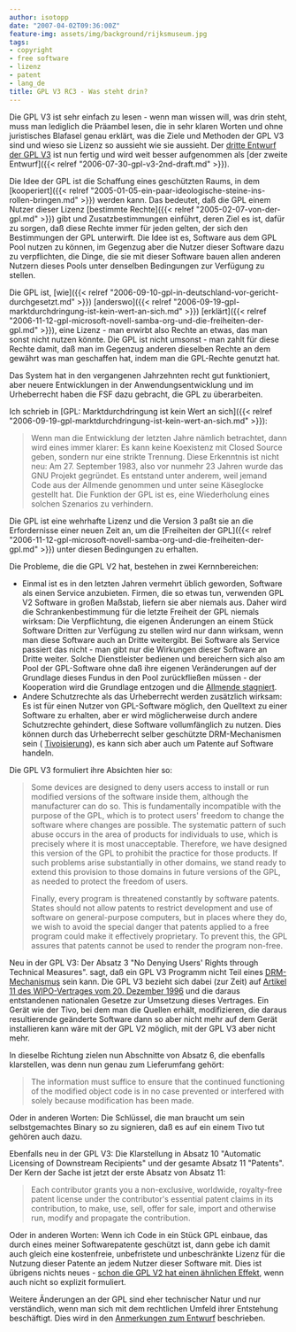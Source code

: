 ```yaml
---
author: isotopp
date: "2007-04-02T09:36:00Z"
feature-img: assets/img/background/rijksmuseum.jpg
tags:
- copyright
- free software
- lizenz
- patent
- lang_de
title: GPL V3 RC3 - Was steht drin?
---
```


Die GPL V3 ist sehr einfach zu lesen - wenn man wissen will, was drin steht, muss man lediglich die Präambel lesen, die in sehr klaren Worten und ohne juristisches Blafasel genau erklärt, was die Ziele und Methoden der GPL V3 sind und wieso sie Lizenz so aussieht wie sie aussieht. 
Der 
[dritte Entwurf der GPL V3](http://gplv3.fsf.org/gpl-draft-2007-03-28.html) ist nun fertig und wird weit besser aufgenommen als 
[der zweite Entwurf]({{< relref "2006-07-30-gpl-v3-2nd-draft.md" >}}).

Die Idee der GPL ist die Schaffung eines geschützten Raums, in dem 
[kooperiert]({{< relref "2005-01-05-ein-paar-ideologische-steine-ins-rollen-bringen.md" >}})
werden kann.
Das bedeutet, daß die GPL einem Nutzer dieser Lizenz 
[bestimmte Rechte]({{< relref "2005-02-07-von-der-gpl.md" >}}) gibt und Zusatzbestimmungen einführt, deren Ziel es ist, dafür zu sorgen, daß diese Rechte immer für jeden gelten, der sich den Bestimmungen der GPL unterwirft.
Die Idee ist es, Software aus dem GPL Pool nutzen zu können, im Gegenzug aber die Nutzer dieser Software dazu zu verpflichten, die Dinge, die sie mit dieser Software bauen allen anderen Nutzern dieses Pools unter denselben Bedingungen zur Verfügung zu stellen.

Die GPL ist, 
[wie]({{< relref "2006-09-10-gpl-in-deutschland-vor-gericht-durchgesetzt.md" >}}) 
[anderswo]({{< relref "2006-09-19-gpl-marktdurchdringung-ist-kein-wert-an-sich.md" >}}) 
[erklärt]({{< relref "2006-11-12-gpl-microsoft-novell-samba-org-und-die-freiheiten-der-gpl.md" >}}), eine Lizenz - man erwirbt also Rechte an etwas, das man sonst nicht nutzen könnte. 
Die GPL ist nicht umsonst - man zahlt für diese Rechte damit, daß man im Gegenzug anderen dieselben Rechte an dem gewährt was man geschaffen hat, indem man die GPL-Rechte genutzt hat. 

Das System hat in den vergangenen Jahrzehnten recht gut funktioniert, aber neuere Entwicklungen in der Anwendungsentwicklung und im Urheberrecht haben die FSF dazu gebracht, die GPL zu überarbeiten.

Ich schrieb in 
[GPL: Marktdurchdringung ist kein Wert an sich]({{< relref "2006-09-19-gpl-marktdurchdringung-ist-kein-wert-an-sich.md" >}}):

> Wenn man die Entwicklung der letzten Jahre nämlich betrachtet, dann wird eines immer klarer: 
> Es kann keine Koexistenz mit Closed Source geben, sondern nur eine strikte Trennung. 
> Diese Erkenntnis ist nicht neu: 
> Am 27. September 1983, also vor nunmehr 23 Jahren wurde das GNU Projekt gegründet. 
> Es entstand unter anderem, weil jemand Code aus der Allmende genommen und unter seine Käseglocke gestellt hat. 
> Die Funktion der GPL ist es, eine Wiederholung eines solchen Szenarios zu verhindern.

Die GPL ist eine wehrhafte Lizenz und die Version 3 paßt sie an die Erfordernisse einer neuen Zeit an, um die 
[Freiheiten der GPL]({{< relref "2006-11-12-gpl-microsoft-novell-samba-org-und-die-freiheiten-der-gpl.md" >}}) unter diesen Bedingungen zu erhalten.

Die Probleme, die die GPL V2 hat, bestehen in zwei Kernnbereichen: 
- Einmal ist es in den letzten Jahren vermehrt üblich geworden, Software als einen Service anzubieten.
 Firmen, die so etwas tun, verwenden GPL V2 Software in großen Maßstab, liefern sie aber niemals aus. 
 Daher wird die Schrankenbestimmung für die letzte Freiheit der GPL niemals wirksam: 
 Die Verpflichtung, die eigenen Änderungen an einem Stück Software Dritten zur Verfügung zu stellen wird nur dann wirksam, wenn man diese Software auch an Dritte weitergibt.
 Bei Software als Service passiert das nicht - man gibt nur die Wirkungen dieser Software an Dritte weiter.
 Solche Dienstleister bedienen und bereichern sich also am Pool der GPL-Software ohne daß ihre eigenen Veränderungen auf der Grundlage dieses Fundus in den Pool zurückfließen müssen - der Kooperation wird die Grundlage entzogen und die 
[Allmende stagniert](http://en.wikipedia.org/wiki/Tragedy_of_the_commons).
- Andere Schutzrechte als das Urheberrecht werden zusätzlich wirksam: 
 Es ist für einen Nutzer von GPL-Software möglich, den Quelltext zu einer Software zu erhalten, aber er wird möglicherweise durch andere Schutzrechte gehindert, diese Software vollumfänglich zu nutzen. 
 Dies können durch das Urheberrecht selber geschützte DRM-Mechanismen sein (
[Tivoisierung](http://www.heise.de/open/artikel/87628)), es kann sich aber auch um Patente auf Software handeln.

Die GPL V3 formuliert ihre Absichten hier so: 
> Some devices are designed to deny users access to install or run modified versions of the software inside them, although the manufacturer can do so.
> This is fundamentally incompatible with the purpose of the GPL, which is to protect users' freedom to change the software where changes are possible.
> The systematic pattern of such abuse occurs in the area of products for individuals to use, which is precisely where it is most unacceptable.
> Therefore, we have designed this version of the GPL to prohibit the practice for those products. 
> If such problems arise substantially in other domains, we stand ready to extend this provision to those domains in future versions of the GPL, as needed to protect the freedom of users.
> 
> Finally, every program is threatened constantly by software patents. 
> States should not allow patents to restrict development and use of software on general-purpose computers, but in places where they do, we wish to avoid the special danger that patents applied to a free program could make it effectively proprietary.
> To prevent this, the GPL assures that patents cannot be used to render the program non-free.

Neu in der GPL V3: Der Absatz 3 "No Denying Users' Rights through Technical Measures". sagt, daß ein GPL V3 Programm nicht Teil eines 
[DRM-Mechanismus](http://de.wikipedia.org/wiki/Digitale_Rechteverwaltung) 
sein kann. Die GPL V3 bezieht sich dabei (zur Zeit) auf 
[Artikel 11 des WIPO-Vertrages vom 20. Dezember 1996](http://www.wipo.int/treaties/en/ip/wct/trtdocs_wo033.html#P87_12240)
und die daraus entstandenen nationalen Gesetze zur Umsetzung dieses Vertrages. 
Ein Gerät wie der Tivo, bei dem man die Quellen erhält, modifizieren, die daraus resultierende geänderte Software dann so aber nicht mehr auf dem Gerät installieren kann wäre mit der GPL V2 möglich, mit der GPL V3 aber nicht mehr.

In dieselbe Richtung zielen nun Abschnitte von Absatz 6, die ebenfalls klarstellen, was denn nun genau zum Lieferumfang gehört: 
>  The information must suffice to ensure that the continued functioning of the modified object code is in no case prevented or interfered with solely because modification has been made.

Oder in anderen Worten: Die Schlüssel, die man braucht um sein selbstgemachtes Binary so zu signieren, daß es auf ein einem Tivo tut gehören auch dazu.

Ebenfalls neu in der GPL V3:
Die Klarstellung in Absatz 10 "Automatic Licensing of Downstream Recipients" und der gesamte Absatz 11 "Patents".
Der Kern der Sache ist jetzt der erste Absatz von Absatz 11: 
> Each contributor grants you a non-exclusive, worldwide, royalty-free patent license under the contributor's essential patent claims in its contribution, to make, use, sell, offer for sale, import and otherwise run, modify and propagate the contribution.

Oder in anderen Worten: Wenn ich Code in ein Stück GPL einbaue, das durch eines meiner Softwarepatente geschützt ist, dann gebe ich damit auch gleich eine kostenfreie, unbefristete und unbeschränkte Lizenz für die Nutzung dieser Patente an jedem Nutzer dieser Software mit. 
Dies ist übrigens nichts neues - 
[schon die GPL V2 hat einen ähnlichen Effekt](http://www.groklaw.net/article.php?story=20070328071651351),
wenn auch nicht so explizit formuliert.

Weitere Änderungen an der GPL sind eher technischer Natur und nur verständlich, wenn man sich mit dem rechtlichen Umfeld ihrer Entstehung beschäftigt. 
Dies wird in den 
[Anmerkungen zum Entwurf](http://gplv3.fsf.org/rationale)
beschrieben.
